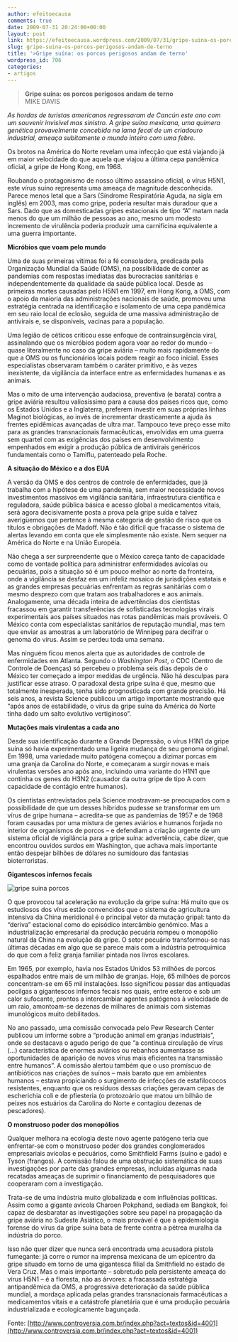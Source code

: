 ```yaml
---
author: efeitoecausa
comments: true
date: 2009-07-31 20:24:00+00:00
layout: post
link: https://efeitoecausa.wordpress.com/2009/07/31/gripe-suina-os-porcos-perigosos-andam-de-terno/
slug: gripe-suina-os-porcos-perigosos-andam-de-terno
title: '>Gripe suína: os porcos perigosos andam de terno'
wordpress_id: 706
categories:
- artigos
---
```


>**Gripe suína: os porcos perigosos andam de terno**  
MIKE DAVIS  
  
_As hordas de turistas americanos regressaram de Cancún este ano com um souvenir invisível mas sinistro. A gripe suína mexicana, uma quimera genética provavelmente concebida na lama fecal de um criadouro industrial, ameaça subitamente o mundo inteiro com uma febre._  
  


Os brotos na América do Norte revelam uma infecção que está viajando já em maior velocidade do que aquela que viajou a última cepa pandêmica oficial, a gripe de Hong Kong, em 1968.

Roubando o protagonismo de nosso último assassino oficial, o vírus H5N1, este vírus suíno representa uma ameaça de magnitude desconhecida. Parece menos letal que a Sars (Síndrome Respiratória Aguda, na sigla em inglês) em 2003, mas como gripe, poderia resultar mais duradour que a Sars. Dado que as domesticadas gripes estacionais de tipo “A” matam nada menos do que um milhão de pessoas ao ano, mesmo um modesto incremento de virulência poderia produzir uma carnificina equivalente a uma guerra importante.

**Micróbios que voam pelo mundo**

Uma de suas primeiras vítimas foi a fé consoladora, predicada pela Organização Mundial da Saúde (OMS), na possibilidade de conter as pandemias com respostas imediatas das burocracias sanitárias e independentemente da qualidade da saúde pública local. Desde as primeiras mortes causadas pelo H5N1 em 1997, em Hong Kong, a OMS, com o apoio da maioria das administrações nacionais de saúde, promoveu uma estratégia centrada na identificação e isolamento de uma cepa pandêmica em seu raio local de eclosão, seguida de uma massiva administração de antivirais e, se disponíveis, vacinas para a população.

Uma legião de céticos criticou esse enfoque de contrainsurgência viral, assinalando que os micróbios podem agora voar ao redor do mundo – quase literalmente no caso da gripe aviária – muito mais rapidamente do que a OMS ou os funcionários locais podem reagir ao foco inicial. Esses especialistas observaram também o caráter primitivo, e às vezes inexistente, da vigilância da interface entre as enfermidades humanas e as animais.

Mas o mito de uma intervenção audaciosa, preventiva (e barata) contra a gripe aviária resultou valiosíssimo para a causa dos países ricos que, como os Estados Unidos e a Inglaterra, preferem investir em suas próprias linhas Maginot biológicas, ao invés de incrementar drasticamente a ajuda às frentes epidêmicas avançadas de ultra mar. Tampouco teve preço esse mito para as grandes transnacionais farmacêuticas, envolvidas em uma guerra sem quartel com as exigências dos países em desenvolvimento empenhados em exigir a produção pública de antivirais genéricos fundamentais como o Tamiflu, patenteado pela Roche.

**A situação do México e a dos EUA**

A versão da OMS e dos centros de controle de enfermidades, que já trabalha com a hipótese de uma pandemia, sem maior necessidade novos investimentos massivos em vigilância sanitária, infraestrutura científica e reguladora, saúde pública básica e acesso global a medicamentos vitais, será agora decisivamente posta a prova pela gripe suída e talvez averigüemos que pertence à mesma categoria de gestão de risco que os títulos e obrigações de Madoff. Não é tão difícil que fracasse o sistema de alertas levando em conta que ele simplesmente não existe. Nem sequer na América do Norte e na União Européia.

Não chega a ser surpreendente que o México careça tanto de capacidade como de vontade política para administrar enfermidades avícolas ou pecuárias, pois a situação só é um pouco melhor ao norte da fronteira, onde a vigilância se desfaz em um infeliz mosaico de jurisdições estatais e as grandes empresas pecuárias enfrentam as regras sanitárias com o mesmo desprezo com que tratam aos trabalhadores e aos animais.  
Analogamente, uma década inteira de advertências dos cientistas fracassou em garantir transferências de sofisticadas tecnologias virais experimentais aos países situados nas rotas pandêmicas mais prováveis. O México conta com especialistas sanitários de reputação mundial, mas tem que enviar as amostras a um laboratório de Winnipeg para decifrar o genoma do vírus. Assim se perdeu toda uma semana.

Mas ninguém ficou menos alerta que as autoridades de controle de enfermidades em Atlanta. Segundo o _Washington Post_, o CDC (Centro de Controle de Doenças) só percebeu o problema seis dias depois de o México ter começado a impor medidas de urgência. Não há desculpas para justificar esse atraso. O paradoxal desta gripe suína é que, mesmo que totalmente inesperada, tenha sido prognosticada com grande precisão. Há seis anos, a revista Science publicou um artigo importante mostrando que “após anos de estabilidade, o vírus da gripe suína da América do Norte tinha dado um salto evolutivo vertiginoso”.

**Mutações mais virulentas a cada ano**

Desde sua identificação durante a Grande Depressão, o vírus H1N1 da gripe suína só havia experimentado uma ligeira mudança de seu genoma original. Em 1998, uma variedade muito patógena começou a dizimar porcas em uma granja da Carolina do Norte, e começaram a surgir novas e mais virulentas versões ano após ano, incluindo uma variante do H1N1 que continha os genes do H3N2 (causador da outra gripe de tipo A com capacidade de contágio entre humanos).

Os cientistas entrevistados pela Science mostravam-se preocupados com a possibilidade de que um desses híbridos pudesse se transformar em um vírus de gripe humana – acredita-se que as pandemias de 1957 e de 1968 foram causadas por uma mistura de genes aviários e humanos forjada no interior de organismos de porcos – e defendiam a criação urgente de um sistema oficial de vigilância para a gripe suína: advertência, cabe dizer, que encontrou ouvidos surdos em Washington, que achava mais importante então despejar bilhões de dólares no sumidouro das fantasias bioterroristas.

**Gigantescos infernos fecais**

![gripe suina porcos](http://www.enlace.org.br/imagens/porcos%20gripe%20suina.jpg)

O que provocou tal aceleração na evolução da gripe suína: Há muito que os estudiosos dos vírus estão convencidos que o sistema de agricultura intensiva da China meridional é o principal vetor da mutação gripal: tanto da “deriva” estacional como do episódico intercâmbio genômico. Mas a industrialização empresarial da produção pecuária rompeu o monopólio natural da China na evolução da gripe. O setor pecuário transformou-se nas últimas décadas em algo que se parece mais com a indústria petroquímica do que com a feliz granja familiar pintada nos livros escolares.

Em 1965, por exemplo, havia nos Estados Unidos 53 milhões de porcos espalhados entre mais de um milhão de granjas. Hoje, 65 milhões de porcos concentram-se em 65 mil instalações. Isso significou passar das antiquadas pocilgas a gigantescos infernos fecais nos quais, entre esterco e sob um calor sufocante, prontos a intercambiar agentes patógenos à velocidade de um raio, amontoam-se dezenas de milhares de animais com sistemas imunológicos muito debilitados.

No ano passado, uma comissão convocada pelo Pew Research Center publicou um informe sobre a “produção animal em granjas industriais”, onde se destacava o agudo perigo de que “a contínua circulação de vírus (…) característica de enormes aviários ou rebanhos aumentasse as oportunidades de aparição de novos vírus mais eficientes na transmissão entre humanos”. A comissão alertou também que o uso promíscuo de antibióticos nas criações de suínos – mais barato que em ambientes humanos – estava propiciando o surgimento de infecções de estafilococos resistentes, enquanto que os resíduos dessas criações geravam cepas de escherichia coli e de pfiesteria (o protozoário que matou um bilhão de peixes nos estuários da Carolina do Norte e contagiou dezenas de pescadores).

**O monstruoso poder dos monopólios**

Qualquer melhora na ecologia deste novo agente patógeno teria que enfrentar-se com o monstruoso poder dos grandes conglomerados empresariais avícolas e pecuários, como Smithfield Farms (suíno e gado) e Tyson (frangos). A comissão falou de uma obstrução sistemática de suas investigações por parte das grandes empresas, incluídas algumas nada recatadas ameaças de suprimir o financiamento de pesquisadores que cooperaram com a investigação.

Trata-se de uma indústria muito globalizada e com influências políticas. Assim como a gigante avícola Charoen Pokphand, sediada em Bangkok, foi capaz de desbaratar as investigações sobre seu papel na propagação da gripe aviária no Sudeste Asiático, o mais provável é que a epidemiologia forense do vírus da gripe suína bata de frente contra a pétrea muralha da indústria do porco.

Isso não quer dizer que nunca será encontrada uma acusadora pistola fumegante: já corre o rumor na imprensa mexicana de um epicentro da gripe situado em torno de uma gigantesca filial da Smithfield no estado de Vera Cruz. Mas o mais importante – sobretudo pela persistente ameaça do vírus H5N1 – é a floresta, não as árvores: a fracassada estratégia antipandêmica da OMS, a progressiva deterioração da saúde pública mundial, a mordaça aplicada pelas grandes transnacionais farmacêuticas a medicamentos vitais e a catástrofe planetária que é uma produção pecuária industrializada e ecologicamente bagunçada.

  


Fonte: [http://www.controversia.com.br/index.php?act=textos&id=4001](http://www.controversia.com.br/index.php?act=textos&id=4001)
